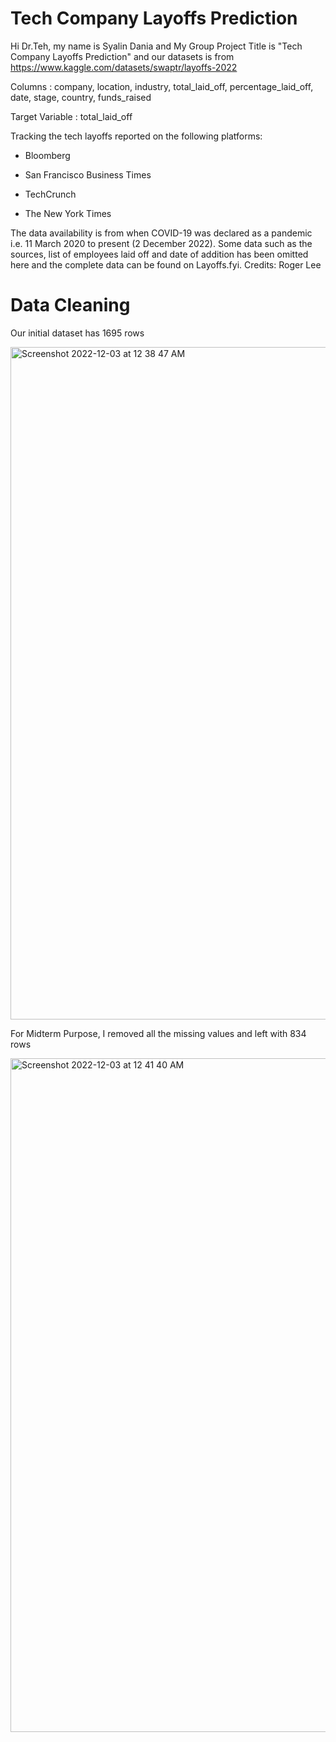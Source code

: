 # Tech Company Layoffs Prediction

Hi Dr.Teh, my name is Syalin Dania and My Group Project Title is "Tech Company Layoffs Prediction" and our datasets is from https://www.kaggle.com/datasets/swaptr/layoffs-2022

Columns : company, location, industry, total_laid_off, percentage_laid_off, date, stage, country, funds_raised

Target Variable : total_laid_off

Tracking the tech layoffs reported on the following platforms:

- Bloomberg 

- San Francisco Business Times 

- TechCrunch 

- The New York Times 


The data availability is from when COVID-19 was declared as a pandemic i.e. 11 March 2020 to present (2 December 2022). 
Some data such as the sources, list of employees laid off and date of addition has been omitted here and the complete data can be found on Layoffs.fyi. 
Credits: Roger Lee

# Data Cleaning #

Our initial dataset has 1695 rows

<img width="1076" alt="Screenshot 2022-12-03 at 12 38 47 AM" src="https://user-images.githubusercontent.com/37008778/205341692-05d52045-f178-4baa-af51-13bb6a43959e.png">

For Midterm Purpose, I removed all the missing values and left with 834 rows

<img width="1078" alt="Screenshot 2022-12-03 at 12 41 40 AM" src="https://user-images.githubusercontent.com/37008778/205342038-e9abc578-6e8a-45ea-9c44-03c98f360612.png">




